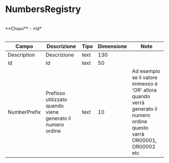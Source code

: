 # NumbersRegistry

<br>
**Chiavi**
- *Id*
<br><br>

| Campo | Descrizione | Tipo | Dimensione | Note |
| --- | --- | --- | --- | --- |
| Description | Descrizione | text | 130 |  |
| Id | Id | text | 50 |  |
| NumberPrefix | Prefisso utilizzato quando viene generato il numero ordine | text | 10 | Ad esempio se il valore immesso è 'OR' allora quando verrà generato il numero ordine questo varrà OR00001, OR00002 etc |

